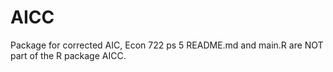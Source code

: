 # AICC
Package for corrected AIC, Econ 722 ps 5
README.md and main.R are NOT part of the R package AICC.
